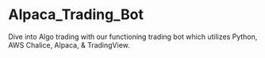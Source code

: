 # Alpaca_Trading_Bot
Dive into Algo trading with our functioning trading bot which utilizes Python, AWS Chalice, Alpaca, &amp; TradingView. 
